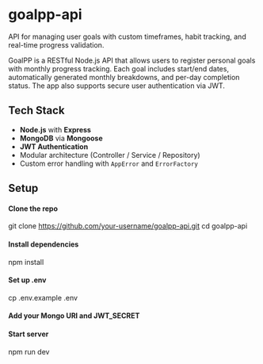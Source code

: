# goalpp-api
API for managing user goals with custom timeframes, habit tracking, and real-time progress validation.

GoalPP is a RESTful Node.js API that allows users to register personal goals with monthly progress tracking. Each goal includes start/end dates, automatically generated monthly breakdowns, and per-day completion status. The app also supports secure user authentication via JWT.

## Tech Stack
- **Node.js** with **Express**
- **MongoDB** via **Mongoose**
- **JWT Authentication**
- Modular architecture (Controller / Service / Repository)
- Custom error handling with `AppError` and `ErrorFactory`

## Setup
#### Clone the repo
git clone https://github.com/your-username/goalpp-api.git
cd goalpp-api

#### Install dependencies
npm install

#### Set up .env
cp .env.example .env
#### Add your Mongo URI and JWT_SECRET

#### Start server
npm run dev
